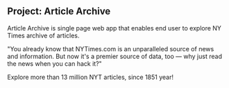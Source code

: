 Project: Article Archive
---
Article Archive is single page web app that enables end user to explore NY Times archive of articles.

"You already know that NYTimes.com is an unparalleled source of news and information. But now it's a premier source of data, too — why just read the news when you can hack it?"

Explore more than 13 million NYT articles, since 1851 year!
